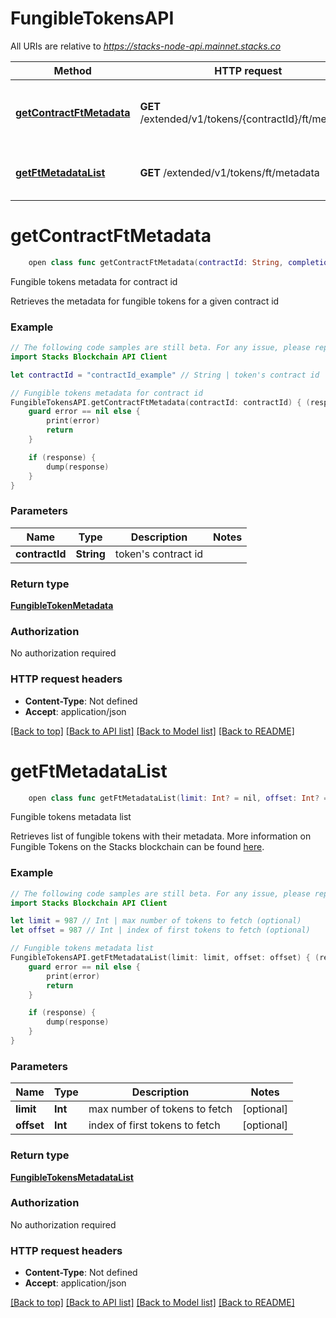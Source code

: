 # FungibleTokensAPI

All URIs are relative to *https://stacks-node-api.mainnet.stacks.co*

Method | HTTP request | Description
------------- | ------------- | -------------
[**getContractFtMetadata**](FungibleTokensAPI.md#getcontractftmetadata) | **GET** /extended/v1/tokens/{contractId}/ft/metadata | Fungible tokens metadata for contract id
[**getFtMetadataList**](FungibleTokensAPI.md#getftmetadatalist) | **GET** /extended/v1/tokens/ft/metadata | Fungible tokens metadata list


# **getContractFtMetadata**
```swift
    open class func getContractFtMetadata(contractId: String, completion: @escaping (_ data: FungibleTokenMetadata?, _ error: Error?) -> Void)
```

Fungible tokens metadata for contract id

Retrieves the metadata for fungible tokens for a given contract id

### Example
```swift
// The following code samples are still beta. For any issue, please report via http://github.com/OpenAPITools/openapi-generator/issues/new
import Stacks Blockchain API Client

let contractId = "contractId_example" // String | token's contract id

// Fungible tokens metadata for contract id
FungibleTokensAPI.getContractFtMetadata(contractId: contractId) { (response, error) in
    guard error == nil else {
        print(error)
        return
    }

    if (response) {
        dump(response)
    }
}
```

### Parameters

Name | Type | Description  | Notes
------------- | ------------- | ------------- | -------------
 **contractId** | **String** | token&#39;s contract id | 

### Return type

[**FungibleTokenMetadata**](FungibleTokenMetadata.md)

### Authorization

No authorization required

### HTTP request headers

 - **Content-Type**: Not defined
 - **Accept**: application/json

[[Back to top]](#) [[Back to API list]](../README.md#documentation-for-api-endpoints) [[Back to Model list]](../README.md#documentation-for-models) [[Back to README]](../README.md)

# **getFtMetadataList**
```swift
    open class func getFtMetadataList(limit: Int? = nil, offset: Int? = nil, completion: @escaping (_ data: FungibleTokensMetadataList?, _ error: Error?) -> Void)
```

Fungible tokens metadata list

Retrieves list of fungible tokens with their metadata. More information on Fungible Tokens on the Stacks blockchain can be found [here](https://docs.stacks.co/write-smart-contracts/tokens#fungible-tokens).

### Example
```swift
// The following code samples are still beta. For any issue, please report via http://github.com/OpenAPITools/openapi-generator/issues/new
import Stacks Blockchain API Client

let limit = 987 // Int | max number of tokens to fetch (optional)
let offset = 987 // Int | index of first tokens to fetch (optional)

// Fungible tokens metadata list
FungibleTokensAPI.getFtMetadataList(limit: limit, offset: offset) { (response, error) in
    guard error == nil else {
        print(error)
        return
    }

    if (response) {
        dump(response)
    }
}
```

### Parameters

Name | Type | Description  | Notes
------------- | ------------- | ------------- | -------------
 **limit** | **Int** | max number of tokens to fetch | [optional] 
 **offset** | **Int** | index of first tokens to fetch | [optional] 

### Return type

[**FungibleTokensMetadataList**](FungibleTokensMetadataList.md)

### Authorization

No authorization required

### HTTP request headers

 - **Content-Type**: Not defined
 - **Accept**: application/json

[[Back to top]](#) [[Back to API list]](../README.md#documentation-for-api-endpoints) [[Back to Model list]](../README.md#documentation-for-models) [[Back to README]](../README.md)

